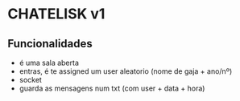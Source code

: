 # CHATELISK v1

## Funcionalidades

- é uma sala aberta
- entras, é te assigned um user aleatorio (nome de gaja + ano/nº)
- socket
- guarda as mensagens num txt (com user + data + hora)
